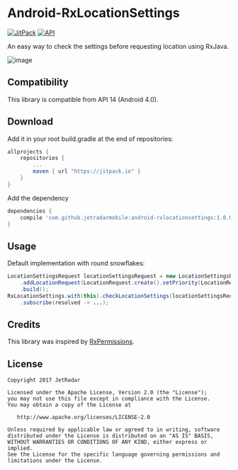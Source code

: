 Android-RxLocationSettings
==========================

[![JitPack](https://jitpack.io/v/jetradarmobile/android-rxlocationsettings.svg)](https://jitpack.io/#jetradarmobile/android-rxlocationsettings)
[![API](https://img.shields.io/badge/API-14%2B-brightgreen.svg?style=flat)](https://android-arsenal.com/api?level=14)

An easy way to check the settings before requesting location using RxJava.

![image](https://raw.githubusercontent.com/JetradarMobile/android-rxlocationsettings/master/art/rxlocationsettings.png)


Compatibility
-------------

This library is compatible from API 14 (Android 4.0).


Download
--------

Add it in your root build.gradle at the end of repositories:

```groovy
allprojects {
    repositories {
        ...
        maven { url "https://jitpack.io" }
    }
}
```

Add the dependency

```groovy
dependencies {
    compile 'com.github.jetradarmobile:android-rxlocationsettings:1.0.0'
}
```


Usage
-----

Default implementation with round snowflakes:

```java
LocationSettingsRequest locationSettingsRequest = new LocationSettingsRequest.Builder()
    .addLocationRequest(LocationRequest.create().setPriority(LocationRequest.PRIORITY_HIGH_ACCURACY))
    .build();
RxLocationSettings.with(this).checkLocationSettings(locationSettingsRequest)
    .subscribe(resolved -> ...);
```


Credits
-------

This library was inspired by [RxPermissions](https://github.com/tbruyelle/RxPermissions).


License
-------

    Copyright 2017 JetRadar

    Licensed under the Apache License, Version 2.0 (the "License");
    you may not use this file except in compliance with the License.
    You may obtain a copy of the License at

       http://www.apache.org/licenses/LICENSE-2.0

    Unless required by applicable law or agreed to in writing, software
    distributed under the License is distributed on an "AS IS" BASIS,
    WITHOUT WARRANTIES OR CONDITIONS OF ANY KIND, either express or implied.
    See the License for the specific language governing permissions and
    limitations under the License.
